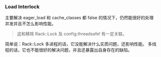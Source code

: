 ### Load Interlock

主要解决 eager_load 和 cache_classes 都 false 的情况下，仍然能很好的处理并发并且不怎么影响性能。

> 这和移除 Rack::Lock 及 config.threadsafe! 有一定关联。
>
简单说：Rack::Lock 多进程的话，它没能解决什么实质问题，还影响性能。
多线程的话，它也不能很好的解决问题，并且还暴露出自身存在的缺陷。 
